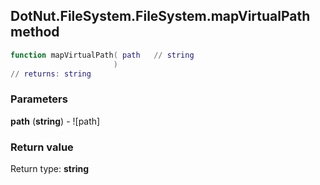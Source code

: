 ## DotNut.FileSystem.FileSystem.mapVirtualPath method


```lua
function mapVirtualPath( path   // string
                       )
// returns: string
```


### Parameters

**path** (**string**) - ![path]

### Return value

Return type: **string**

